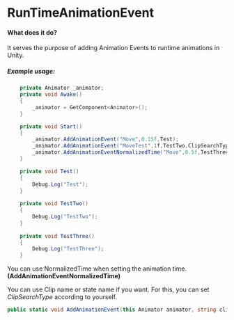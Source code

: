 # RunTimeAnimationEvent

#### What does it do?
It serves the purpose of adding Animation Events to runtime animations in Unity.

##### Example usage:
```csharp
    private Animator _animator;
    private void Awake()
    {
        _animator = GetComponent<Animator>();
    }

    private void Start()
    {
        _animator.AddAnimationEvent("Move",0.15f,Test);
        _animator.AddAnimationEvent("MoveTest",1f,TestTwo,ClipSearchType.ByStateName);
        _animator.AddAnimationEventNormalizedTime("Move",0.5f,TestThree);
    }

    private void Test()
    {
        Debug.Log("Test");
    }
    
    private void TestTwo()
    {
        Debug.Log("TestTwo");
    }
    
    private void TestThree()
    {
        Debug.Log("TestThree");
    }
```

You can use NormalizedTime when setting the animation time. **(AddAnimationEventNormalizedTime)**

You can use Clip name or state name if you want. For this, you can set *ClipSearchType* according to yourself.
```csharp
public static void AddAnimationEvent(this Animator animator, string clipName, float time, Action action,ClipSearchType clipSearchType = ClipSearchType.ByClipName)
```
